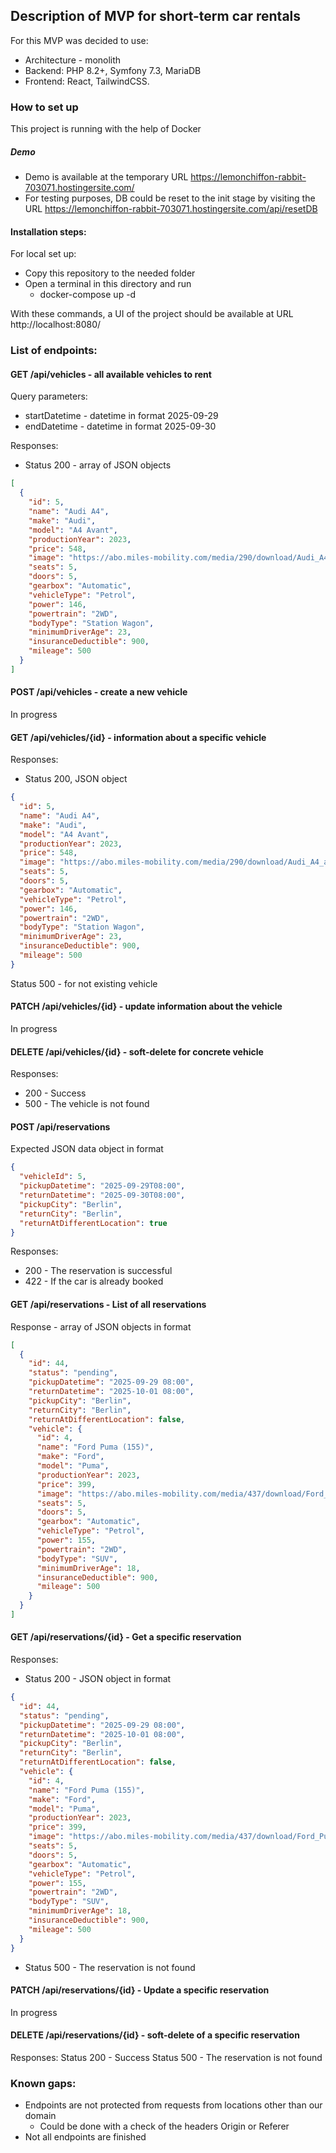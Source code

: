 ## Description of MVP for short-term car rentals

For this MVP was decided to use:

- Architecture - monolith
- Backend: PHP 8.2+, Symfony 7.3, MariaDB
- Frontend: React, TailwindCSS.

### How to set up

This project is running with the help of Docker

##### Demo

- Demo is available at the temporary URL https://lemonchiffon-rabbit-703071.hostingersite.com/
- For testing purposes, DB could be reset to the init stage by visiting the URL https://lemonchiffon-rabbit-703071.hostingersite.com/api/resetDB

#### Installation steps:

For local set up:

- Copy this repository to the needed folder
- Open a terminal in this directory and run
  - docker-compose up -d

With these commands, a UI of the project should be available at URL http://localhost:8080/

### List of endpoints:

#### GET /api/vehicles - all available vehicles to rent

Query parameters:

- startDatetime - datetime in format 2025-09-29
- endDatetime - datetime in format 2025-09-30

Responses:

- Status 200 - array of JSON objects

```json
[
  {
    "id": 5,
    "name": "Audi A4",
    "make": "Audi",
    "model": "A4 Avant",
    "productionYear": 2023,
    "price": 548,
    "image": "https://abo.miles-mobility.com/media/290/download/Audi_A4_avant_diagonal-left.jpg?v=1",
    "seats": 5,
    "doors": 5,
    "gearbox": "Automatic",
    "vehicleType": "Petrol",
    "power": 146,
    "powertrain": "2WD",
    "bodyType": "Station Wagon",
    "minimumDriverAge": 23,
    "insuranceDeductible": 900,
    "mileage": 500
  }
]
```

#### POST /api/vehicles - create a new vehicle

In progress

#### GET /api/vehicles/{id} - information about a specific vehicle

Responses:

- Status 200, JSON object

```json
{
  "id": 5,
  "name": "Audi A4",
  "make": "Audi",
  "model": "A4 Avant",
  "productionYear": 2023,
  "price": 548,
  "image": "https://abo.miles-mobility.com/media/290/download/Audi_A4_avant_diagonal-left.jpg?v=1",
  "seats": 5,
  "doors": 5,
  "gearbox": "Automatic",
  "vehicleType": "Petrol",
  "power": 146,
  "powertrain": "2WD",
  "bodyType": "Station Wagon",
  "minimumDriverAge": 23,
  "insuranceDeductible": 900,
  "mileage": 500
}
```

Status 500 - for not existing vehicle

#### PATCH /api/vehicles/{id} - update information about the vehicle

In progress

#### DELETE /api/vehicles/{id} - soft-delete for concrete vehicle

Responses:

- 200 - Success
- 500 - The vehicle is not found

#### POST /api/reservations

Expected JSON data object in format

```json
{
  "vehicleId": 5,
  "pickupDatetime": "2025-09-29T08:00",
  "returnDatetime": "2025-09-30T08:00",
  "pickupCity": "Berlin",
  "returnCity": "Berlin",
  "returnAtDifferentLocation": true
}
```

Responses:

- 200 - The reservation is successful
- 422 - If the car is already booked

#### GET /api/reservations - List of all reservations

Response - array of JSON objects in format

```json
[
  {
    "id": 44,
    "status": "pending",
    "pickupDatetime": "2025-09-29 08:00",
    "returnDatetime": "2025-10-01 08:00",
    "pickupCity": "Berlin",
    "returnCity": "Berlin",
    "returnAtDifferentLocation": false,
    "vehicle": {
      "id": 4,
      "name": "Ford Puma (155)",
      "make": "Ford",
      "model": "Puma",
      "productionYear": 2023,
      "price": 399,
      "image": "https://abo.miles-mobility.com/media/437/download/Ford_Puma-155_diagonal_left.jpg?v=1",
      "seats": 5,
      "doors": 5,
      "gearbox": "Automatic",
      "vehicleType": "Petrol",
      "power": 155,
      "powertrain": "2WD",
      "bodyType": "SUV",
      "minimumDriverAge": 18,
      "insuranceDeductible": 900,
      "mileage": 500
    }
  }
]
```

#### GET /api/reservations/{id} - Get a specific reservation

Responses:

- Status 200 - JSON object in format

```json
{
  "id": 44,
  "status": "pending",
  "pickupDatetime": "2025-09-29 08:00",
  "returnDatetime": "2025-10-01 08:00",
  "pickupCity": "Berlin",
  "returnCity": "Berlin",
  "returnAtDifferentLocation": false,
  "vehicle": {
    "id": 4,
    "name": "Ford Puma (155)",
    "make": "Ford",
    "model": "Puma",
    "productionYear": 2023,
    "price": 399,
    "image": "https://abo.miles-mobility.com/media/437/download/Ford_Puma-155_diagonal_left.jpg?v=1",
    "seats": 5,
    "doors": 5,
    "gearbox": "Automatic",
    "vehicleType": "Petrol",
    "power": 155,
    "powertrain": "2WD",
    "bodyType": "SUV",
    "minimumDriverAge": 18,
    "insuranceDeductible": 900,
    "mileage": 500
  }
}
```

- Status 500 - The reservation is not found

#### PATCH /api/reservations/{id} - Update a specific reservation

In progress

#### DELETE /api/reservations/{id} - soft-delete of a specific reservation

Responses:
Status 200 - Success
Status 500 - The reservation is not found

### Known gaps:

- Endpoints are not protected from requests from locations other than our domain
  - Could be done with a check of the headers Origin or Referer
- Not all endpoints are finished
